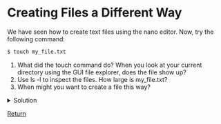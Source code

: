 # Creating Files a Different Way

We have seen how to create text files using the nano editor. Now, try the following command:

~~~bash
$ touch my_file.txt
~~~

1. What did the touch command do? When you look at your current directory using the GUI file explorer, does the file show up?
1. Use ls -l to inspect the files. How large is my_file.txt?
1. When might you want to create a file this way?

<details>
<summary>Solution
</summary>
  
1. The ```touch``` command generates a new file called ```my_file.txt``` in your current directory.  You can observe this newly generated file by typing `ls` at the command line prompt.  ```my_file.txt``` can also be viewed in your GUI file explorer.
  
2. When you inspect the file with ```ls -l```, note that the size of ```my_file.txt``` is 0 bytes.  In other words, it contains no data. If you open ```my_file.txt``` using your text editor it is blank.
  
3. Some programs do not generate output files themselves, but instead require that empty files have already been generated. When the program is run, it searches for an existing file to populate with its output.  The touch command allows you to efficiently generate a blank text file to be used by such programs.
</details>

[Return](episode3.md)
